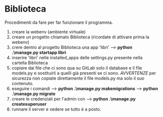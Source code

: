 # Biblioteca

Procedimenti da fare per far funzionare il programma.

1) creare la webenv (ambiente virtuale)
2) creare un progetto chiamato Biblioteca (ricordate di attivare prima la webenv)
3) crere dentro al progetto Biblioteca una app 'libri'  --> **python .\manage.py startapp libri**
4) inserire 'libri' nelle installed_apps delle settings.py presente nella cartella Biblioteca
5) copiare dai file che ci sono qua su GitLab solo il database e il file models.py e sostituirli a quelli già presenti se ci sono.
*AVVERTENZE* per sicurezza non copiate direttamente il file models.py ma solo il suo contenuto.
6) eseguire i comandi --> **python .\manage.py makemigrations**  --> **python .\manage.py migrate**
7) creare le credenziali per l'admin con --> **python .\manage.py createsuperuser**
8) runnare il server e vedere se tutto è a posto.
